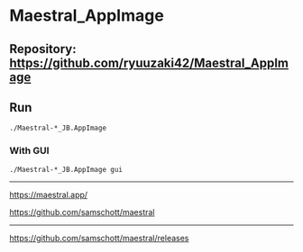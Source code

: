 
# Maestral_AppImage

## Repository: https://github.com/ryuuzaki42/Maestral_AppImage

## Run
    ./Maestral-*_JB.AppImage

### With GUI
    ./Maestral-*_JB.AppImage gui

---
https://maestral.app/

https://github.com/samschott/maestral

---
https://github.com/samschott/maestral/releases
